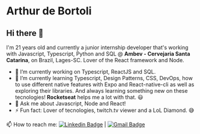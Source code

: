 # Arthur de Bortoli

## Hi there 👋

I'm 21 years old and currently a junior internship developer that's working with Javascript, Typescript, Python and SQL @ **Ambev - Cervejaria Santa Catarina**, on Brazil, Lages-SC. Lover of the React framework and Node.

- 🔭 I’m currently working on Typescript, ReactJS and SQL.
- 🌱 I’m currently learning Typescript, Design Patterns, CSS, DevOps, how to use different native features with Expo and React-native-cli as well as exploring their libraries. And always learning something new on these tecnologies! **Rocketseat** helps me a lot with that. :smiley:
- 💬 Ask me about Javascript, Node and React!
- ⚡ Fun fact: Lover of tecnologies, twitch.tv viewer and a LoL Diamond. :sweat_smile:

📫 How to reach me: [![Linkedin Badge](https://img.shields.io/badge/-ArthurdeBortoli-blue?style=flat-square&logo=Linkedin&logoColor=white&link=https://https://www.linkedin.com/in/arthur-de-bortoli-b81361193/)](https://www.linkedin.com/in/arthur-de-bortoli-b81361193/) 
| 
[![Gmail Badge](https://img.shields.io/badge/-arthurdb1999@gmail.com-c14438?style=flat-square&logo=Gmail&logoColor=white&link=mailto:tgmarinho@gmail.com)](mailto:arthurdb1999@gmail.com)
